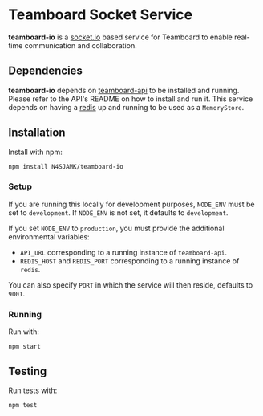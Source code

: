 # Teamboard Socket Service

**teamboard-io** is a [socket.io](http://socket.io) based service for
Teamboard to enable real-time communication and collaboration.

## Dependencies

**teamboard-io** depends on [teamboard-api](https://github.com/N4SJAMK/teamboard-api)
to be installed and running. Please refer to the API's README on how to install
and run it. This service depends on having a [redis](http://redis.io) up and
running to be used as a `MemoryStore`.

## Installation

Install with npm:
```
npm install N4SJAMK/teamboard-io
```

### Setup

If you are running this locally for development purposes, `NODE_ENV` must be set
to `development`. If `NODE_ENV` is not set, it defaults to `development`.

If you set `NODE_ENV` to `production`, you must provide the additional
environmental variables:

- `API_URL` corresponding to a running instance of `teamboard-api`.
- `REDIS_HOST` and `REDIS_PORT` corresponding to a running instance of `redis`.

You can also specify `PORT` in which the service will then reside, defaults to
`9001`.

### Running

Run with:
```
npm start
```

## Testing

Run tests with:
```
npm test
```
